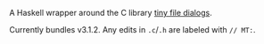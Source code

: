 A Haskell wrapper around the C library
[tiny file dialogs](https://sourceforge.net/projects/tinyfiledialogs/).

Currently bundles v3.1.2. Any edits in `.c`/`.h` are labeled with `// MT:`.
